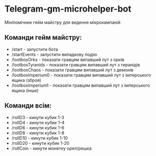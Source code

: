 # Telegram-gm-microhelper-bot
Мініпомічник гейм майстру для ведення мікрокампаній

## Команди гейм майстру:
* /start - запустити бота
* /startEvents - запустити випадкову подію
* /lootboxOrks - показати гравцям випавший лут з орків
* /lootboxTyranids - показати гравцям випавший лут з тиранідів
* /lootboxChaos - показати гравцям випавший лут з демонів
* /lootboxImperium0 - показати гравцям випавший лут з імперського ящика (зброя)
* /lootboxImperium1 - показати гравцям випавший лут з імперського ящика (інше)

## Команди всім:
* /rollD3 - кинути кубик 1-3
* /rollD4 - кинути кубик 1-4
* /rollD6 - кинути кубик 1-6
* /rollD8 - кинути кубик 1-8
* /rollD10 - кинути кубик 1-10
* /rollD20 - кинути кубик 1-20
* /rollCoin - кинути монетку орел/решка
